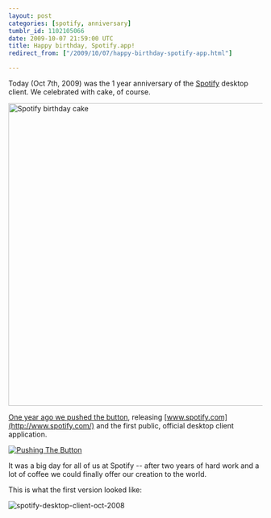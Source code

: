 ```yaml
---
layout: post
categories: [spotify, anniversary]
tumblr_id: 1102105066  
date: 2009-10-07 21:59:00 UTC
title: Happy birthday, Spotify.app!
redirect_from: ["/2009/10/07/happy-birthday-spotify-app.html"]

---
```


Today (Oct 7th, 2009) was the 1 year anniversary of the [Spotify](http://www.spotify.com/) desktop client. We celebrated with cake, of course.

<img src="//farm4.static.flickr.com/3522/3990674101_f402eecfd5_o.jpg" width="600" alt="Spotify birthday cake" />

[One year ago we pushed the button](http://rsms.me/2008/10/07/spotify-official-release.html), releasing [www.spotify.com](http://www.spotify.com/) and the first public, official desktop client application.

<a href="http://www.flickr.com/photos/rsms/sets/72157607825941639/" title="Pushing the button"><img src="//farm4.static.flickr.com/3109/2921943136_ee275f44fd_b.jpg" alt="Pushing The Button" /></a>

It was a big day for all of us at Spotify -- after two years of hard work and a lot of coffee we could finally offer our creation to the world.

This is what the first version looked like:

<img src="//farm3.static.flickr.com/2521/3991445028_fb36417c55_o.png" alt="spotify-desktop-client-oct-2008" />
